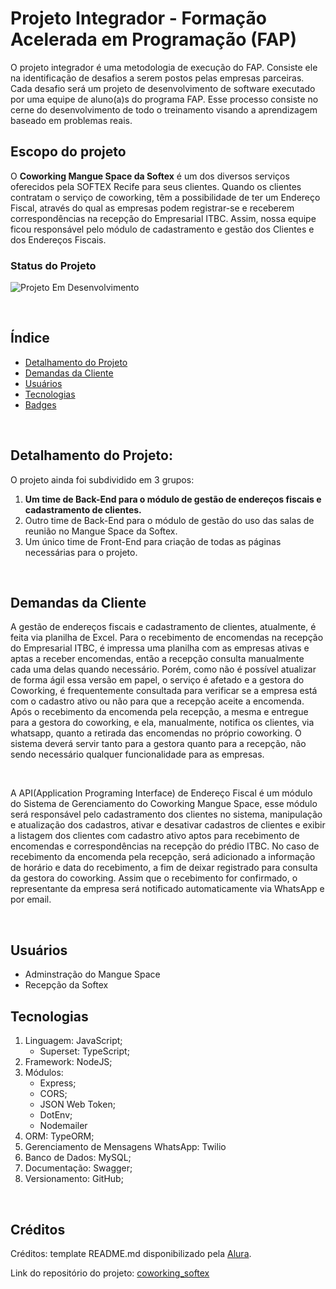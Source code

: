 # Projeto Integrador - Formação Acelerada em Programação (FAP)

O projeto integrador é uma metodologia de execução do FAP. Consiste ele na identificação de desafios a
serem postos pelas empresas parceiras. Cada desafio será um projeto de desenvolvimento de software
executado por uma equipe de aluno(a)s do programa FAP. Esse processo consiste no cerne do desenvolvimento de todo o treinamento visando a aprendizagem baseado em problemas reais.

## Escopo do projeto

O **Coworking Mangue Space da Softex** é um dos diversos serviços oferecidos pela SOFTEX Recife para seus clientes. Quando os clientes contratam o serviço de coworking, têm a possibilidade de ter um Endereço Fiscal, através do qual as empresas podem registrar-se e receberem correspondências na recepção do Empresarial ITBC. Assim, nossa equipe ficou responsável pelo módulo de cadastramento e gestão dos Clientes e dos Endereços Fiscais.

### Status do Projeto

 ![Projeto Em Desenvolvimento](http://img.shields.io/static/v1?label=STATUS&message=EM%20DESENVOLVIMENTO&color=GREEN&style=for-the-badge)

<br>


## Índice
* [Detalhamento do Projeto](#Detalhamento-do-Projeto)
* [Demandas da Cliente](#Demandas-da-Cliente)
* [Usuários](#usuários)
* [Tecnologias](#tecnologias)
* [Badges](#badges)

<br>

## Detalhamento do Projeto: 

O projeto ainda foi subdividido em 3 grupos: 

1. **Um time de Back-End para o módulo de gestão de endereços fiscais e cadastramento de clientes.**
2. Outro time de Back-End para o módulo de gestão do uso das salas de reunião no Mangue Space da Softex.
3. Um único time de Front-End para criação de todas as páginas necessárias para o projeto.

<br>

## Demandas da Cliente

A gestão de endereços fiscais e cadastramento de clientes, atualmente, é feita via planilha de Excel. Para o recebimento de encomendas na recepção do Empresarial ITBC, é impressa uma planilha com as empresas ativas e aptas a receber encomendas, então a recepção consulta manualmente cada uma delas quando necessário. Porém, como não é possível atualizar de forma ágil essa versão em papel, o serviço é afetado e a gestora do Coworking, é frequentemente consultada para verificar se a empresa está com o cadastro ativo ou não para que a recepção aceite a encomenda. Após o recebimento da encomenda pela recepção, a mesma e entregue para a gestora do coworking, e ela, manualmente, notifica os clientes, via whatsapp, quanto a retirada das encomendas no próprio coworking. O sistema deverá servir tanto para a gestora quanto para a recepção, não sendo necessário qualquer funcionalidade para as empresas.

<br>

A API(Application Programing Interface) de Endereço Fiscal é um módulo do Sistema de Gerenciamento do Coworking Mangue Space, esse módulo será responsável pelo cadastramento dos clientes no sistema, manipulação e atualização dos cadastros, ativar e desativar cadastros de clientes e exibir a listagem dos clientes com cadastro ativo aptos para recebimento de encomendas e correspondências na recepção do prédio ITBC. No caso de recebimento da encomenda pela recepção, será adicionado a informação de horário e data do recebimento, a fim de deixar registrado para consulta da gestora do coworking. Assim que o recebimento for confirmado, o representante da empresa será notificado automaticamente via WhatsApp e por email.

<br>

## Usuários

- Adminstração do Mangue Space
- Recepção da Softex

## Tecnologias

1. Linguagem: JavaScript;
    - Superset: TypeScript;
2. Framework: NodeJS;
3. Módulos: 
    - Express;
    - CORS;
    - JSON Web Token;
    - DotEnv;
    - Nodemailer
4. ORM: TypeORM;
5. Gerenciamento de Mensagens WhatsApp: Twilio
6. Banco de Dados: MySQL;
7. Documentação: Swagger;
8. Versionamento: GitHub;

<br>



## Créditos

Créditos: template README.md disponibilizado pela [Alura](#https://www.alura.com.br/artigos/escrever-bom-readme#conclus%C3%A3o).

Link do repositório do projeto: [coworking_softex](https://github.com/ijbs-dev/coworking_softex)